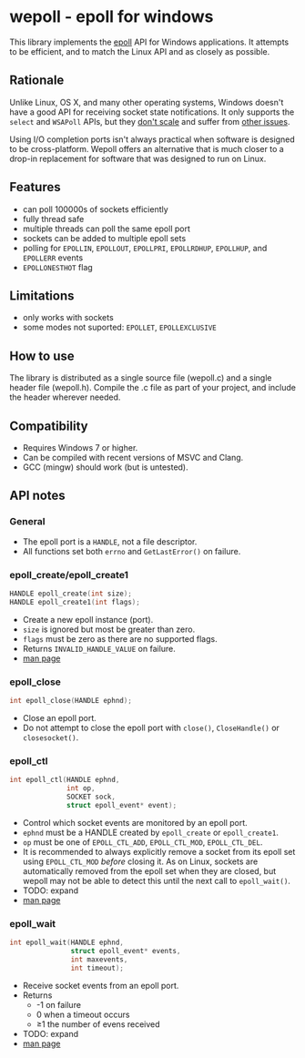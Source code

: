 # wepoll - epoll for windows

This library implements the
[epoll](http://man7.org/linux/man-pages/man7/epoll.7.html) API for
Windows applications. It attempts to be efficient, and to match the
Linux API and as closely as possible.

## Rationale

Unlike Linux, OS X, and many other operating systems, Windows doesn't
have a good API for receiving socket state notifications. It only
supports the `select` and `WSAPoll` APIs, but they
[don't scale](https://daniel.haxx.se/docs/poll-vs-select.html)
and suffer from
[other issues](https://daniel.haxx.se/blog/2012/10/10/wsapoll-is-broken/).

Using I/O completion ports isn't always practical when software is
designed to be cross-platform. Wepoll offers an alternative that is
much closer to a drop-in replacement for software that was designed
to run on Linux.

## Features

* can poll 100000s of sockets efficiently
* fully thread safe
* multiple threads can poll the same epoll port
* sockets can be added to multiple epoll sets
* polling for `EPOLLIN`, `EPOLLOUT`, `EPOLLPRI`, `EPOLLRDHUP`,
  `EPOLLHUP`, and `EPOLLERR` events
* `EPOLLONESTHOT` flag

## Limitations

* only works with sockets
* some modes not suported: `EPOLLET`, `EPOLLEXCLUSIVE`

## How to use

The library is distributed as a single source file (wepoll.c) and a
single header file (wepoll.h). Compile the .c file as part of your
project, and include the header wherever needed.

## Compatibility

* Requires Windows 7 or higher.
* Can be compiled with recent versions of MSVC and Clang.
* GCC (mingw) should work (but is untested).

## API notes

### General

* The epoll port is a `HANDLE`, not a file descriptor.
* All functions set both `errno` and `GetLastError()` on failure.

### epoll_create/epoll_create1

```c
HANDLE epoll_create(int size);
HANDLE epoll_create1(int flags);
```

* Create a new epoll instance (port).
* `size` is ignored but most be greater than zero.
* `flags` must be zero as there are no supported flags.
* Returns `INVALID_HANDLE_VALUE` on failure.
* [man page](http://man7.org/linux/man-pages/man2/epoll_create.2.html)

### epoll_close

```c
int epoll_close(HANDLE ephnd);
```

* Close an epoll port.
* Do not attempt to close the epoll port with `close()`,
  `CloseHandle()` or `closesocket()`.

### epoll_ctl

```c
int epoll_ctl(HANDLE ephnd,
              int op,
              SOCKET sock,
              struct epoll_event* event);
```

* Control which socket events are monitored by an epoll port.
* `ephnd` must be a HANDLE created by `epoll_create` or `epoll_create1`.
* `op` must be one of `EPOLL_CTL_ADD`, `EPOLL_CTL_MOD`, `EPOLL_CTL_DEL`.
* It is recommended to always explicitly remove a socket from its epoll
  set using `EPOLL_CTL_MOD` *before* closing it. As on Linux, sockets
  are automatically removed from the epoll set when they are closed, but
  wepoll may not be able to detect this until the next call to
  `epoll_wait()`.
* TODO: expand
* [man page](http://man7.org/linux/man-pages/man2/epoll_ctl.2.html)

### epoll_wait

```c
int epoll_wait(HANDLE ephnd,
               struct epoll_event* events,
               int maxevents,
               int timeout);
```

* Receive socket events from an epoll port.
* Returns
  - -1 on failure
  -  0 when a timeout occurs
  - ≥1 the number of evens received
* TODO: expand
* [man page](http://man7.org/linux/man-pages/man2/epoll_wait.2.html)

